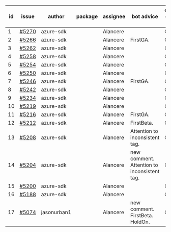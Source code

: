 | id | issue | author | package | assignee | bot advice | created date of issue | target release date | date from target |
| ------ | ------ | ------ | ------ | ------ | ------ | ------ | ------ | :-----: |
| 1 | [#5270](https://github.com/Azure/sdk-release-request/issues/5270) | azure-sdk |  | Alancere |  | 06-11 | 07-26 |  |
| 2 | [#5266](https://github.com/Azure/sdk-release-request/issues/5266) | azure-sdk |  | Alancere | FirstGA. | 06-11 | 06-24 |  |
| 3 | [#5262](https://github.com/Azure/sdk-release-request/issues/5262) | azure-sdk |  | Alancere |  | 06-11 | 06-21 |  |
| 4 | [#5258](https://github.com/Azure/sdk-release-request/issues/5258) | azure-sdk |  | Alancere |  | 06-06 | 06-21 |  |
| 5 | [#5254](https://github.com/Azure/sdk-release-request/issues/5254) | azure-sdk |  | Alancere |  | 06-05 | 06-21 |  |
| 6 | [#5250](https://github.com/Azure/sdk-release-request/issues/5250) | azure-sdk |  | Alancere |  | 06-05 | 06-21 |  |
| 7 | [#5246](https://github.com/Azure/sdk-release-request/issues/5246) | azure-sdk |  | Alancere | FirstGA. | 06-05 | 06-21 |  |
| 8 | [#5242](https://github.com/Azure/sdk-release-request/issues/5242) | azure-sdk |  | Alancere |  | 06-04 | 06-21 |  |
| 9 | [#5234](https://github.com/Azure/sdk-release-request/issues/5234) | azure-sdk |  | Alancere |  | 06-04 | 06-21 |  |
| 10 | [#5219](https://github.com/Azure/sdk-release-request/issues/5219) | azure-sdk |  | Alancere |  | 05-22 | 06-21 |  |
| 11 | [#5216](https://github.com/Azure/sdk-release-request/issues/5216) | azure-sdk |  | Alancere | FirstGA. | 05-21 | 06-21 |  |
| 12 | [#5212](https://github.com/Azure/sdk-release-request/issues/5212) | azure-sdk |  | Alancere | FirstBeta. | 05-21 | 06-21 |  |
| 13 | [#5208](https://github.com/Azure/sdk-release-request/issues/5208) | azure-sdk |  | Alancere | Attention to inconsistent tag. | 05-15 | 06-21 |  |
| 14 | [#5204](https://github.com/Azure/sdk-release-request/issues/5204) | azure-sdk |  | Alancere | new comment. Attention to inconsistent tag. | 05-15 | 06-21 |  |
| 15 | [#5200](https://github.com/Azure/sdk-release-request/issues/5200) | azure-sdk |  | Alancere |  | 05-14 | 06-21 |  |
| 16 | [#5188](https://github.com/Azure/sdk-release-request/issues/5188) | azure-sdk |  | Alancere |  | 05-08 | 06-21 |  |
| 17 | [#5074](https://github.com/Azure/sdk-release-request/issues/5074) | jasonurban1 |  | Alancere | new comment. FirstBeta. HoldOn. | 03-22 | 05-24 |  |
